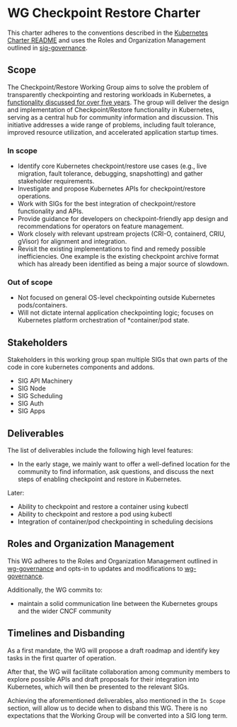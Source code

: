 
# WG Checkpoint Restore Charter

This charter adheres to the conventions described in the [Kubernetes Charter README] and uses
the Roles and Organization Management outlined in [sig-governance].

## Scope

The Checkpoint/Restore Working Group aims to solve the problem of transparently
checkpointing and restoring workloads in Kubernetes, a [functionality discussed
for over five years][kep2008]. The group will deliver the design and
implementation of Checkpoint/Restore functionality in Kubernetes, serving as a
central hub for community information and discussion. This initiative addresses
a wide range of problems, including fault tolerance, improved resource
utilization, and accelerated application startup times.

### In scope

- Identify core Kubernetes checkpoint/restore use cases (e.g., live migration,
  fault tolerance, debugging, snapshotting) and gather stakeholder requirements.
- Investigate and propose Kubernetes APIs for checkpoint/restore operations.
- Work with SIGs for the best integration of checkpoint/restore functionality
  and APIs.
- Provide guidance for developers on checkpoint-friendly app design and
  recommendations for operators on feature management.
- Work closely with relevant upstream projects (CRI-O, containerd, CRIU, gVisor)
  for alignment and integration.
- Revisit the existing implementations to find and remedy possible inefficiencies.
  One example is the existing checkpoint archive format which has already been
  identified as being a major source of slowdown.

### Out of scope

- Not focused on general OS-level checkpointing outside Kubernetes
  pods/containers.
- Will not dictate internal application checkpointing logic; focuses on
  Kubernetes platform orchestration of *container/pod state.

## Stakeholders

Stakeholders in this working group span multiple SIGs that own parts of the
code in core kubernetes components and addons.

- SIG API Machinery
- SIG Node
- SIG Scheduling
- SIG Auth
- SIG Apps

## Deliverables

The list of deliverables include the following high level features:

- In the early stage, we mainly want to offer a well-defined location for the
  community to find information, ask questions, and discuss the next steps of
  enabling checkpoint and restore in Kubernetes.

Later:

- Ability to checkpoint and restore a container using kubectl
- Ability to checkpoint and restore a pod using kubectl
- Integration of container/pod checkpointing in scheduling decisions

## Roles and Organization Management

This WG adheres to the Roles and Organization Management outlined in [wg-governance]
and opts-in to updates and modifications to [wg-governance].

[wg-governance]: /committee-steering/governance/wg-governance.md

Additionally, the WG commits to:

- maintain a solid communication line between the Kubernetes groups and the
  wider CNCF community

## Timelines and Disbanding

As a first mandate, the WG will propose a draft roadmap and identify key tasks in the first quarter of operation.

After that, the WG will facilitate collaboration among community members to explore possible APIs and draft proposals for their integration into Kubernetes, which will then be presented to the relevant SIGs.

Achieving the aforementioned deliverables, also mentioned in the `In Scope`
section, will allow us to decide when to disband this WG.  There is no
expectations that the Working Group will be converted into a SIG long term.

[sig-governance]: https://github.com/kubernetes/community/blob/master/committee-steering/governance/sig-governance.md
[Kubernetes Charter README]: https://github.com/kubernetes/community/blob/master/committee-steering/governance/README.md
[kep2008]: https://github.com/kubernetes/enhancements/issues/2008
